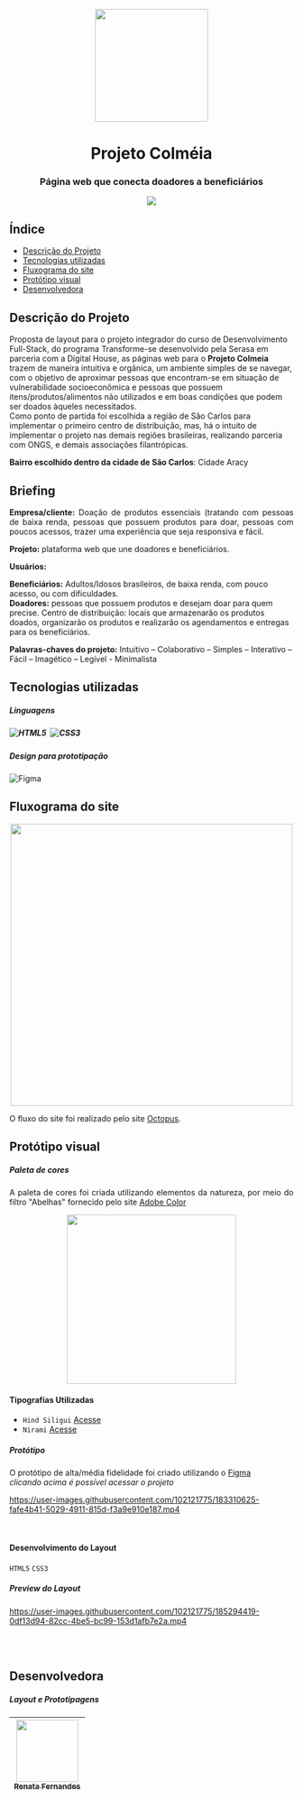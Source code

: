 <p align="center" >
 
<img src="https://user-images.githubusercontent.com/12634138/175530232-654ba234-51c6-42e7-8873-99c2130acb92.png"  width="200"/> 

<h1  align="center" style="font-color:powderblue" >Projeto Colméia </h1>
</p>

<h3 align="center">Página web que conecta doadores a beneficiários </h3>

<p align="center">
<img src="https://img.shields.io/badge/Status%20do%20projeto-Concluído-green"/>
</p>

## Índice 


* [Descrição do Projeto](#descrição-do-projeto)
* [Tecnologias utilizadas](#tecnologias-utilizadas)
* [Fluxograma do site](#fluxograma-do-site)
* [Protótipo visual](#protótipo-visual)
* [Desenvolvedora](#desenvolvedora)


## Descrição do Projeto  

Proposta de layout para o projeto integrador do curso de Desenvolvimento Full-Stack, do programa Transforme-se desenvolvido pela Serasa em parceria com a Digital House, as páginas web para o <strong>Projeto Colmeia</strong> trazem de maneira intuitiva e orgânica, um ambiente simples de se navegar, com o objetivo de aproximar pessoas que encontram-se em situação de vulnerabilidade socioeconômica e pessoas que possuem itens/produtos/alimentos não utilizados e em boas condições que podem ser doados àqueles necessitados. <br>
Como ponto de partida foi escolhida a região de São Carlos para implementar o primeiro centro de distribuição, mas, há o intuito de implementar o projeto nas demais regiões brasileiras, realizando parceria com ONGS, e demais associações filantrópicas.
<p align="justify">
<strong>Bairro escolhido dentro da cidade de São Carlos</strong>: Cidade Aracy <br/>

<h2>Briefing</h2>
<p align="justify">
<b>Empresa/cliente:</b> Doação de produtos essenciais (tratando com pessoas de baixa renda, pessoas que possuem produtos para doar, pessoas com poucos acessos, trazer uma experiência que seja responsiva e fácil.
<br>

<b>Projeto:</b> plataforma web que une doadores e beneficiários.
<br>

<b>Usuários:<br></b>

<b>Beneficiários:</b> Adultos/Idosos brasileiros, de baixa renda, com pouco acesso, ou com dificuldades.
<br>
<b>Doadores:</b> pessoas que possuem produtos e desejam doar para quem precise.
Centro de distribuição: locais que armazenarão os produtos doados, organizarão os produtos e realizarão os agendamentos e entregas para os beneficiários.
<br>

<b>Palavras-chaves do projeto:</b> Intuitivo – Colaborativo – Simples – Interativo – Fácil – Imagético – Legível - Minimalista


## Tecnologias utilizadas 

<h5>Linguagens<h5>

![HTML5](https://img.shields.io/badge/-HTML5-260B02?style=flat&logo=HTML5)&nbsp;
![CSS3](https://img.shields.io/badge/-CSS3-260B02?style=flat&logo=CSS3)&nbsp;

<h5>Design para prototipação</h5>
	
![Figma](https://img.shields.io/badge/-Figma-260B02?style=flat&logo=figma)&nbsp;

## Fluxograma do site

<p align="center" >
 
<img src="https://user-images.githubusercontent.com/102121775/183309670-13e84609-1120-4151-890b-e300d0981775.png" width="500"/>
</p>

<p align="justify">
O fluxo do site foi realizado pelo site <a href="https://octopus.do/wgrnjrjh6tr">Octopus</a>.

</p>


## Protótipo visual

<h5>Paleta de cores</h5>

<p align="justify">
A paleta de cores foi criada utilizando elementos da natureza, por meio do filtro "Abelhas" fornecido pelo site <a href="https://color.adobe.com/pt/create/color-wheel">Adobe Color</a>

<p align="center">
<img src="https://user-images.githubusercontent.com/102121775/183309847-15ba2037-46f3-481e-b631-6cddae7d10cb.jpeg" width="300"/>

<h4>Tipografias Utilizadas</h4>
                                                                                             
- ``Hind Siligui``
[Acesse](https://fonts.google.com/specimen/Hind+Siliguri)
- ``Nirami``
[Acesse](https://fonts.google.com/share?selection.family=M%20PLUS%20Rounded%201c)

<h5>Protótipo</h5>

<p align="justify">
O protótipo de alta/média fidelidade foi criado utilizando o <a href="https://www.figma.com/file/S3vCAyPDGK36gydcaSyaGu/Projeto-Colmeia?node-id=135%3A8775">Figma</a>
<br>
<i>clicando acima é possível acessar o projeto</i>
<br>

https://user-images.githubusercontent.com/102121775/183310625-fafe4b41-5029-4911-815d-f3a9e910e187.mp4

<br>

<h4>Desenvolvimento do Layout</h4>

``HTML5`` ``CSS3`` 

<h5>Preview do Layout</h5>



https://user-images.githubusercontent.com/102121775/185294419-0df13d94-82cc-4be5-bc99-153d1afb7e2a.mp4



<br><br>

## Desenvolvedora
<h5>Layout e Prototipagens</h5>

[<img src="https://avatars.githubusercontent.com/u/102121775?v=4" width=110> <br> <sub>Renata Fernandes</sub>](https://github.com/Renata-Fernandes) | 
| :---: |

